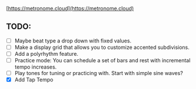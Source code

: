 [https://metronome.cloud](https://metronome.cloud)

## TODO:

- [ ] Maybe beat type a drop down with fixed values.
- [ ] Make a display grid that allows you to customize accented subdivisions.
- [ ] Add a polyrhythm feature.
- [ ] Practice mode: You can schedule a set of bars and rest with incremental tempo increases.
- [ ] Play tones for tuning or practicing with. Start with simple sine waves?
- [x] Add Tap Tempo
